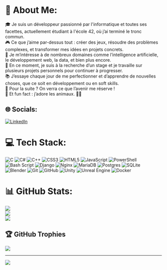 # 💫 About Me:
🎓 Je suis un développeur passionné par l'informatique et toutes ses facettes, actuellement étudiant à l'école 42, où j’ai terminé le tronc commun.  <br>🎮 Ce que j’aime par-dessus tout : créer des jeux, résoudre des problèmes complexes, et transformer mes idées en projets concrets.  <br>🧠 Je m’intéresse à de nombreux domaines comme l’intelligence artificielle, le développement web, la data, et bien plus encore.  <br>🚀 En ce moment, je suis à la recherche d’un stage et je travaille sur plusieurs projets personnels pour continuer à progresser.  <br>📚 J’essaye chaque jour de me perfectionner et d’apprendre de nouvelles choses, que ce soit en développement ou en soft skills.  <br>🌱 Pour la suite ? On verra ce que l’avenir me réserve !  <br>🐾 Et fun fact : j’adore les animaux. 🐶🐱


## 🌐 Socials:
[![LinkedIn](https://img.shields.io/badge/LinkedIn-%230077B5.svg?logo=linkedin&logoColor=white)](https://www.linkedin.com/in/mehdi-yassine-44b123167/) 

# 💻 Tech Stack:
![C](https://img.shields.io/badge/c-%2300599C.svg?style=for-the-badge&logo=c&logoColor=white) ![C#](https://img.shields.io/badge/c%23-%23239120.svg?style=for-the-badge&logo=csharp&logoColor=white) ![C++](https://img.shields.io/badge/c++-%2300599C.svg?style=for-the-badge&logo=c%2B%2B&logoColor=white) ![CSS3](https://img.shields.io/badge/css3-%231572B6.svg?style=for-the-badge&logo=css3&logoColor=white) ![HTML5](https://img.shields.io/badge/html5-%23E34F26.svg?style=for-the-badge&logo=html5&logoColor=white) ![JavaScript](https://img.shields.io/badge/javascript-%23323330.svg?style=for-the-badge&logo=javascript&logoColor=%23F7DF1E) ![PowerShell](https://img.shields.io/badge/PowerShell-%235391FE.svg?style=for-the-badge&logo=powershell&logoColor=white) ![Bash Script](https://img.shields.io/badge/bash_script-%23121011.svg?style=for-the-badge&logo=gnu-bash&logoColor=white) ![Django](https://img.shields.io/badge/django-%23092E20.svg?style=for-the-badge&logo=django&logoColor=white) ![Nginx](https://img.shields.io/badge/nginx-%23009639.svg?style=for-the-badge&logo=nginx&logoColor=white) ![MariaDB](https://img.shields.io/badge/MariaDB-003545?style=for-the-badge&logo=mariadb&logoColor=white) ![Postgres](https://img.shields.io/badge/postgres-%23316192.svg?style=for-the-badge&logo=postgresql&logoColor=white) ![SQLite](https://img.shields.io/badge/sqlite-%2307405e.svg?style=for-the-badge&logo=sqlite&logoColor=white) ![Blender](https://img.shields.io/badge/blender-%23F5792A.svg?style=for-the-badge&logo=blender&logoColor=white) ![Git](https://img.shields.io/badge/git-%23F05033.svg?style=for-the-badge&logo=git&logoColor=white) ![GitHub](https://img.shields.io/badge/github-%23121011.svg?style=for-the-badge&logo=github&logoColor=white) ![Unity](https://img.shields.io/badge/unity-%23000000.svg?style=for-the-badge&logo=unity&logoColor=white) ![Unreal Engine](https://img.shields.io/badge/unrealengine-%23313131.svg?style=for-the-badge&logo=unrealengine&logoColor=white) ![Docker](https://img.shields.io/badge/docker-%230db7ed.svg?style=for-the-badge&logo=docker&logoColor=white)
# 📊 GitHub Stats:
![](https://github-readme-stats.vercel.app/api?username=BigDataBrothers&theme=tokyonight&hide_border=false&include_all_commits=false&count_private=false)<br/>
![](https://nirzak-streak-stats.vercel.app/?user=BigDataBrothers&theme=tokyonight&hide_border=false)<br/>
![](https://github-readme-stats.vercel.app/api/top-langs/?username=BigDataBrothers&theme=tokyonight&hide_border=false&include_all_commits=false&count_private=false&layout=compact)

## 🏆 GitHub Trophies
![](https://github-profile-trophy.vercel.app/?username=BigDataBrothers&theme=radical&no-frame=false&no-bg=true&margin-w=4)

---
[![](https://visitcount.itsvg.in/api?id=BigDataBrothers&icon=0&color=0)](https://visitcount.itsvg.in)

<!-- Proudly created with GPRM ( https://gprm.itsvg.in ) -->
